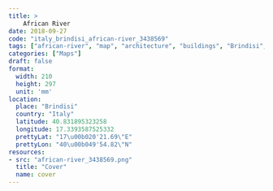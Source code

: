 ```yaml
---
title: > 
    African River
date: 2018-09-27
code: "italy_brindisi_african-river_3438569"
tags: ["african-river", "map", "architecture", "buildings", "Brindisi", "Italy"]
categories: ["Maps"]
draft: false
format:
  width: 210
  height: 297
  unit: 'mm'
location:
  place: "Brindisi"
  country: "Italy"
  latitude: 40.831895323258
  longitude: 17.3393587525332
  prettyLat: "17\u00b020'21.69\"E"
  prettyLon: "40\u00b049'54.82\"N"
resources:
- src: "african-river_3438569.png"
  title: "Cover"
  name: cover
---
```

